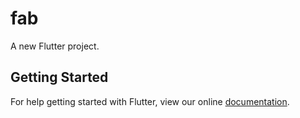 # fab

A new Flutter project.

## Getting Started

For help getting started with Flutter, view our online
[documentation](https://flutter.io/).
